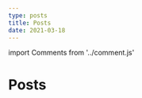 ```yaml
---
type: posts
title: Posts
date: 2021-03-18
---
```

import Comments from '../comment.js'

# Posts

<Comments/>